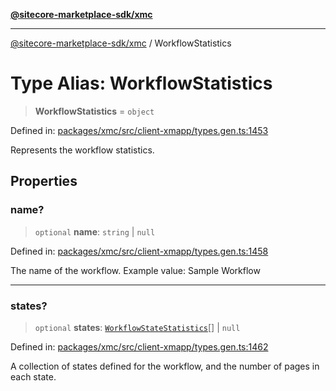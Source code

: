 [**@sitecore-marketplace-sdk/xmc**](../README.md)

***

[@sitecore-marketplace-sdk/xmc](../README.md) / WorkflowStatistics

# Type Alias: WorkflowStatistics

> **WorkflowStatistics** = `object`

Defined in: [packages/xmc/src/client-xmapp/types.gen.ts:1453](https://github.com/Sitecore/sitecore-marketplace-sdk/blob/e87783cce9f115393973a45e109d17b99bf1df7e/packages/xmc/src/client-xmapp/types.gen.ts#L1453)

Represents the workflow statistics.

## Properties

### name?

> `optional` **name**: `string` \| `null`

Defined in: [packages/xmc/src/client-xmapp/types.gen.ts:1458](https://github.com/Sitecore/sitecore-marketplace-sdk/blob/e87783cce9f115393973a45e109d17b99bf1df7e/packages/xmc/src/client-xmapp/types.gen.ts#L1458)

The name of the workflow.
Example value: Sample Workflow

***

### states?

> `optional` **states**: [`WorkflowStateStatistics`](WorkflowStateStatistics.md)[] \| `null`

Defined in: [packages/xmc/src/client-xmapp/types.gen.ts:1462](https://github.com/Sitecore/sitecore-marketplace-sdk/blob/e87783cce9f115393973a45e109d17b99bf1df7e/packages/xmc/src/client-xmapp/types.gen.ts#L1462)

A collection of states defined for the workflow, and the number of pages in each state.
